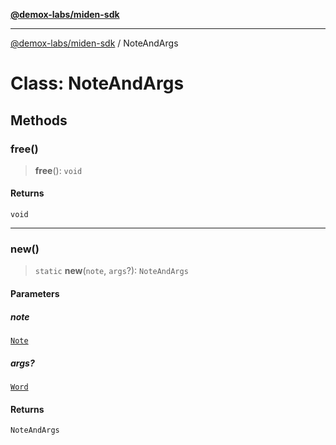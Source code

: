 [**@demox-labs/miden-sdk**](../README.md)

***

[@demox-labs/miden-sdk](../README.md) / NoteAndArgs

# Class: NoteAndArgs

## Methods

### free()

> **free**(): `void`

#### Returns

`void`

***

### new()

> `static` **new**(`note`, `args`?): `NoteAndArgs`

#### Parameters

##### note

[`Note`](Note.md)

##### args?

[`Word`](Word.md)

#### Returns

`NoteAndArgs`
